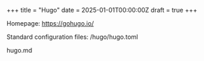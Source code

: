 +++
title = "Hugo"
date = 2025-01-01T00:00:00Z
draft = true
+++



Homepage:
https://gohugo.io/


Standard configuration files:
/hugo/hugo.toml

hugo.md
